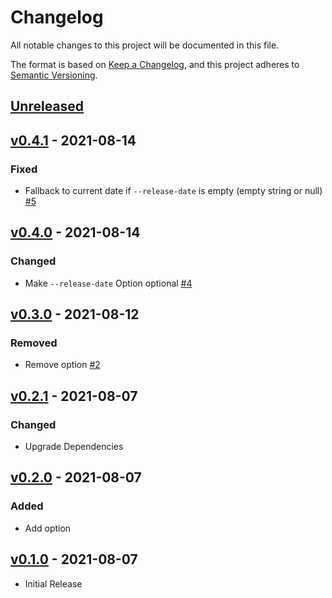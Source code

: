 # Changelog

All notable changes to this project will be documented in this file.

The format is based on [Keep a Changelog](https://keepachangelog.com/en/1.0.0/),
and this project adheres to [Semantic Versioning](https://semver.org/spec/v2.0.0.html).

## [Unreleased](https://github.com/stefanzweifel/php-changelog-updater/compare/v0.4.1...HEAD)

<!-- New Release notes will be placed here automatically -->
## [v0.4.1](https://github.com/stefanzweifel/php-changelog-updater/compare/v0.4.0...v0.4.1) - 2021-08-14

### Fixed

- Fallback to current date if `--release-date` is empty (empty string or null) [#5](https://github.com/stefanzweifel/php-changelog-updater/pull/5)

## [v0.4.0](https://github.com/stefanzweifel/php-changelog-updater/compare/v0.3.0...v0.4.0) - 2021-08-14

### Changed

-  Make `--release-date` Option optional [#4](https://github.com/stefanzweifel/php-changelog-updater/pull/4)

## [v0.3.0](https://github.com/stefanzweifel/php-changelog-updater/compare/v0.2.1...v0.3.0) - 2021-08-12

### Removed

- Remove  option [#2](https://github.com/stefanzweifel/php-changelog-updater/pull/2)

## [v0.2.1](https://github.com/stefanzweifel/php-changelog-updater/compare/v0.2.0...v0.2.1) - 2021-08-07

### Changed

- Upgrade Dependencies

## [v0.2.0](https://github.com/stefanzweifel/php-changelog-updater/compare/v0.1.0...v0.2.0) - 2021-08-07

### Added

- Add  option

## [v0.1.0](https://github.com/stefanzweifel/php-changelog-updater/releases/tag/v0.1.0) - 2021-08-07

- Initial Release
